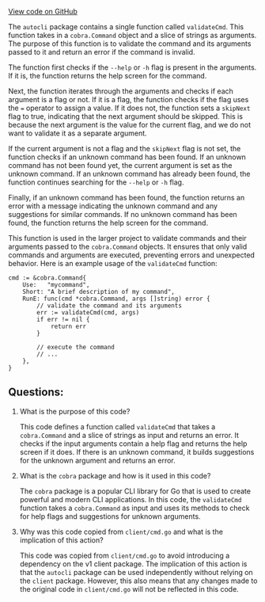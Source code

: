 [View code on GitHub](https://github.com/cosmos/cosmos-sdk.git/client/v2/autocli/validate.go)

The `autocli` package contains a single function called `validateCmd`. This function takes in a `cobra.Command` object and a slice of strings as arguments. The purpose of this function is to validate the command and its arguments passed to it and return an error if the command is invalid.

The function first checks if the `--help` or `-h` flag is present in the arguments. If it is, the function returns the help screen for the command.

Next, the function iterates through the arguments and checks if each argument is a flag or not. If it is a flag, the function checks if the flag uses the `=` operator to assign a value. If it does not, the function sets a `skipNext` flag to true, indicating that the next argument should be skipped. This is because the next argument is the value for the current flag, and we do not want to validate it as a separate argument.

If the current argument is not a flag and the `skipNext` flag is not set, the function checks if an unknown command has been found. If an unknown command has not been found yet, the current argument is set as the unknown command. If an unknown command has already been found, the function continues searching for the `--help` or `-h` flag.

Finally, if an unknown command has been found, the function returns an error with a message indicating the unknown command and any suggestions for similar commands. If no unknown command has been found, the function returns the help screen for the command.

This function is used in the larger project to validate commands and their arguments passed to the `cobra.Command` objects. It ensures that only valid commands and arguments are executed, preventing errors and unexpected behavior. Here is an example usage of the `validateCmd` function:

```
cmd := &cobra.Command{
    Use:   "mycommand",
    Short: "A brief description of my command",
    RunE: func(cmd *cobra.Command, args []string) error {
        // validate the command and its arguments
        err := validateCmd(cmd, args)
        if err != nil {
            return err
        }

        // execute the command
        // ...
    },
}
```
## Questions: 
 1. What is the purpose of this code?
    
    This code defines a function called `validateCmd` that takes a `cobra.Command` and a slice of strings as input and returns an error. It checks if the input arguments contain a help flag and returns the help screen if it does. If there is an unknown command, it builds suggestions for the unknown argument and returns an error.

2. What is the `cobra` package and how is it used in this code?
    
    The `cobra` package is a popular CLI library for Go that is used to create powerful and modern CLI applications. In this code, the `validateCmd` function takes a `cobra.Command` as input and uses its methods to check for help flags and suggestions for unknown arguments.

3. Why was this code copied from `client/cmd.go` and what is the implication of this action?
    
    This code was copied from `client/cmd.go` to avoid introducing a dependency on the v1 client package. The implication of this action is that the `autocli` package can be used independently without relying on the `client` package. However, this also means that any changes made to the original code in `client/cmd.go` will not be reflected in this code.